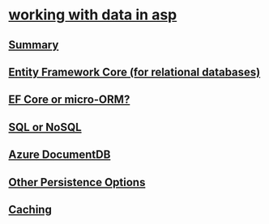 # [working with data in asp](index.md)
## [Summary](summary.md)
## [Entity Framework Core (for relational databases)](entity-framework-core-(for-relational-databases).md)
## [EF Core or micro-ORM?](ef-core-or-micro-orm.md)
## [SQL or NoSQL](sql-or-nosql.md)
## [Azure DocumentDB](azure-documentdb.md)
## [Other Persistence Options](other-persistence-options.md)
## [Caching](caching.md)
